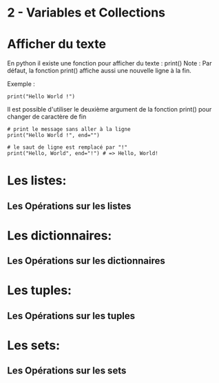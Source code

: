 2 - Variables et Collections
==========================


# Afficher du texte
En python il existe une fonction pour afficher du texte : print()
Note : Par défaut, la fonction print() affiche aussi une nouvelle ligne à la fin.

Exemple : 
```
print("Hello World !")
```
Il est possible d'utiliser le deuxième argument de la fonction print() pour changer de caractère de fin

```
# print le message sans aller à la ligne 
print("Hello World !", end="")

# le saut de ligne est remplacé par "!"
print("Hello, World", end="!") # => Hello, World!
```

# Les listes:

## Les Opérations sur les listes

# Les dictionnaires:

## Les Opérations sur les dictionnaires

# Les tuples:

## Les Opérations sur les tuples

# Les sets:

## Les Opérations sur les sets
